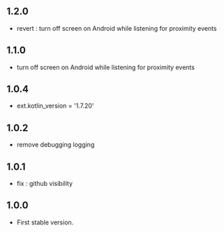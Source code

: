 ## 1.2.0
-   revert : turn off screen on Android while listening for proximity events

## 1.1.0
-   turn off screen on Android while listening for proximity events

## 1.0.4
-   ext.kotlin_version = '1.7.20'

## 1.0.2

-   remove debugging logging

## 1.0.1

-   fix : github visibility

## 1.0.0

-   First stable version.
